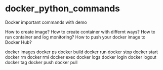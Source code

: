 # docker_python_commands
Docker important commands with demo 

How to create image?
How to create container with differnt ways?
How to run container and log monitoring?
How to push your docker image to Docker Hub?

docker images
docker ps
docker build
docker run
docker stop
docker start
docker rm
docker rmi
docker exec
docker logs
docker login
docker logout
docker tag
docker push
docker pull





